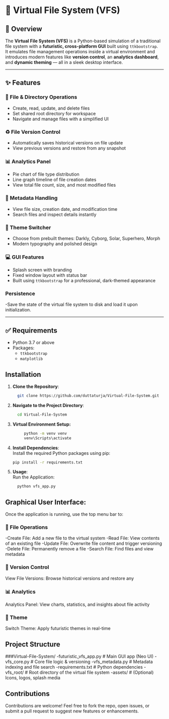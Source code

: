 # 🔮 Virtual File System (VFS)

## 🧾 Overview
The **Virtual File System (VFS)** is a Python-based simulation of a traditional file system with a **futuristic, cross-platform GUI** built using `ttkbootstrap`.  
It emulates file management operations inside a virtual environment and introduces modern features like **version control**, an **analytics dashboard**, and **dynamic theming** — all in a sleek desktop interface.

---

## ✨ Features

### 📁 File & Directory Operations
- Create, read, update, and delete files
- Set shared root directory for workspace
- Navigate and manage files with a simplified UI

### ♻️ File Version Control
- Automatically saves historical versions on file update
- View previous versions and restore from any snapshot

### 📊 Analytics Panel
- Pie chart of file type distribution
- Line graph timeline of file creation dates
- View total file count, size, and most modified files

### 📜 Metadata Handling
- View file size, creation date, and modification time
- Search files and inspect details instantly

### 🎨 Theme Switcher
- Choose from prebuilt themes: Darkly, Cyborg, Solar, Superhero, Morph
- Modern typography and polished design

### 💻 GUI Features
- Splash screen with branding
- Fixed window layout with status bar
- Built using `ttkbootstrap` for a professional, dark-themed appearance

### Persistence
-Save the state of the virtual file system to disk and load it upon initialization.

---

## ✅ Requirements

- Python 3.7 or above
- Packages:
  - `ttkbootstrap`
  - `matplotlib`

## Installation

1. **Clone the Repository**:

   ```bash
     git clone https://github.com/duttaturja/Virtual-File-System.git
   ```
2. **Navigate to the Project Directory**:

     ```bash
       cd Virtual-File-System
     ```
3. **Virtual Environment Setup:**
   
    ```bash  
         python -m venv venv
         venv\Scripts\activate
    ``` 
5. **Install Dependencies**:<br>
Install the required Python packages using pip:

     ```bash
     pip install -r requirements.txt
     ```
6. **Usage**: <br>
Run the Application:

     ```bash
       python vfs_app.py
     ```

## Graphical User Interface:
Once the application is running, use the top menu bar to:

### 📂 File Operations
-Create File: Add a new file to the virtual system
-Read File: View contents of an existing file
-Update File: Overwrite file content and trigger versioning
-Delete File: Permanently remove a file
-Search File: Find files and view metadata

### 🔄 Version Control
View File Versions: Browse historical versions and restore any

### 📊 Analytics
Analytics Panel: View charts, statistics, and insights about file activity

### 🎨 Theme
Switch Theme: Apply futuristic themes in real-time

## Project Structure
###Virtual-File-System/
-futuristic_vfs_app.py   # Main GUI app (Neo UI)
-vfs_core.py             # Core file logic & versioning
-vfs_metadata.py         # Metadata indexing and file search
-requirements.txt        # Python dependencies
-vfs_root/               # Root directory of the virtual file system
-assets/                 # (Optional) Icons, logos, splash media

## Contributions
Contributions are welcome!
Feel free to fork the repo, open issues, or submit a pull request to suggest new features or enhancements.

